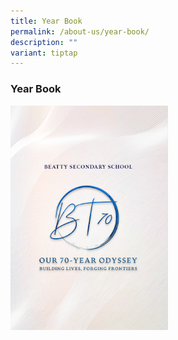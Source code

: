 ```yaml
---
title: Year Book
permalink: /about-us/year-book/
description: ""
variant: tiptap
---
```

<h3><strong>Year Book</strong></h3><a class="isomer-image-wrapper" href="https://online.fliphtml5.com/ymnnh/epbs/#p=1"><img style="width: 50%;" height="auto" width="100%" alt="Year book 2023" src="/images/YB2023_cover.png"></a><p></p>
